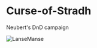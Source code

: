 # Curse-of-Stradh
Neubert's DnD campaign

![LanseManse](https://animondo.dk/cdn/shop/articles/basset-hound-fakta-og-information-om-racen-967611_1024x1024.jpg?v=1709737370)
